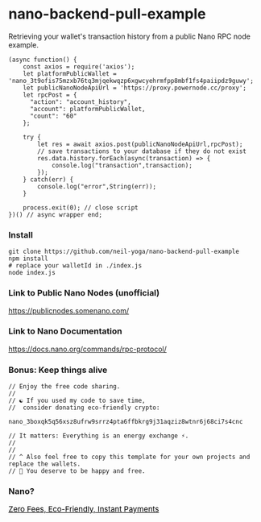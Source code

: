 # nano-backend-pull-example
Retrieving your wallet's transaction history from a public Nano RPC node example.

```
(async function() { 
    const axios = require('axios');
    let platformPublicWallet = 'nano_3t9ofis75mzxb76tq3mjqekwqzp6xgwcyehrmfpp8mbf1fs4paiipdz9guwy';
    let publicNanoNodeApiUrl = 'https://proxy.powernode.cc/proxy';
    let rpcPost = {
      "action": "account_history",
      "account": platformPublicWallet,
      "count": "60"
    };

    try {
        let res = await axios.post(publicNanoNodeApiUrl,rpcPost);
        // save transactions to your database if they do not exist
        res.data.history.forEach(async(transaction) => {
            console.log("transaction",transaction); 
        });
    } catch(err) {
        console.log("error",String(err)); 
    }

    process.exit(0); // close script
})() // async wrapper end;
```

### Install
```
git clone https://github.com/neil-yoga/nano-backend-pull-example
npm install
# replace your walletId in ./index.js
node index.js
```

### Link to Public Nano Nodes (unofficial)
https://publicnodes.somenano.com/

### Link to Nano Documentation
https://docs.nano.org/commands/rpc-protocol/

### Bonus: Keep things alive
```
// Enjoy the free code sharing. 
//
// ☯️ If you used my code to save time,
//  consider donating eco-friendly crypto:
```

```
nano_3boxqk5q56xsz8ufrw9srrz4pta6ffbkrg9j31aqziz8wtnr6j68ci7s4cnc
```

```
// It matters: Everything is an energy exchange ⚡.
//
//
// ^ Also feel free to copy this template for your own projects and replace the wallets.
// 🙏 You deserve to be happy and free.
```

### Nano?
<a style="color:black;font-size:15px;" href="https://nano.org">Zero Fees, Eco-Friendly, Instant Payments</a>

